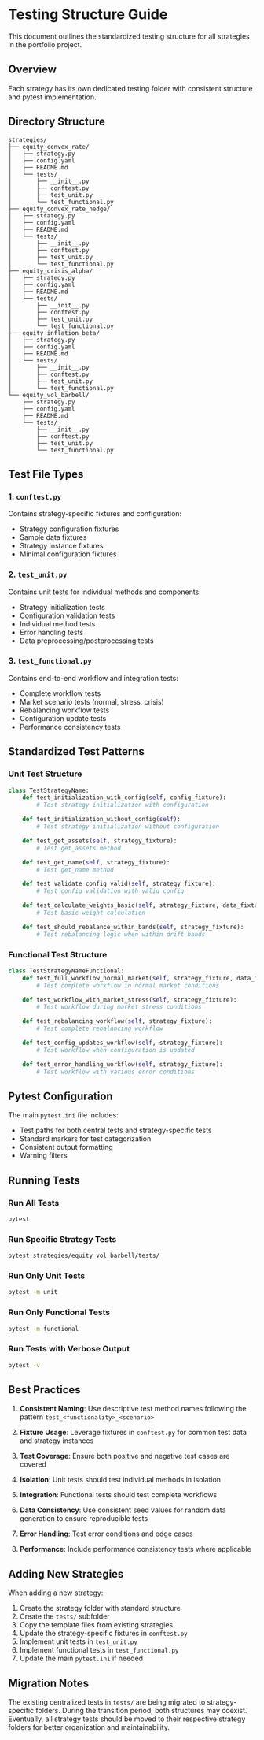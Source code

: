 # Testing Structure Guide

This document outlines the standardized testing structure for all strategies in the portfolio project.

## Overview

Each strategy has its own dedicated testing folder with consistent structure and pytest implementation.

## Directory Structure

```
strategies/
├── equity_convex_rate/
│   ├── strategy.py
│   ├── config.yaml
│   ├── README.md
│   └── tests/
│       ├── __init__.py
│       ├── conftest.py
│       ├── test_unit.py
│       └── test_functional.py
├── equity_convex_rate_hedge/
│   ├── strategy.py
│   ├── config.yaml
│   ├── README.md
│   └── tests/
│       ├── __init__.py
│       ├── conftest.py
│       ├── test_unit.py
│       └── test_functional.py
├── equity_crisis_alpha/
│   ├── strategy.py
│   ├── config.yaml
│   ├── README.md
│   └── tests/
│       ├── __init__.py
│       ├── conftest.py
│       ├── test_unit.py
│       └── test_functional.py
├── equity_inflation_beta/
│   ├── strategy.py
│   ├── config.yaml
│   ├── README.md
│   └── tests/
│       ├── __init__.py
│       ├── conftest.py
│       ├── test_unit.py
│       └── test_functional.py
└── equity_vol_barbell/
    ├── strategy.py
    ├── config.yaml
    ├── README.md
    └── tests/
        ├── __init__.py
        ├── conftest.py
        ├── test_unit.py
        └── test_functional.py
```

## Test File Types

### 1. `conftest.py`

Contains strategy-specific fixtures and configuration:

- Strategy configuration fixtures
- Sample data fixtures
- Strategy instance fixtures
- Minimal configuration fixtures

### 2. `test_unit.py`

Contains unit tests for individual methods and components:

- Strategy initialization tests
- Configuration validation tests
- Individual method tests
- Error handling tests
- Data preprocessing/postprocessing tests

### 3. `test_functional.py`

Contains end-to-end workflow and integration tests:

- Complete workflow tests
- Market scenario tests (normal, stress, crisis)
- Rebalancing workflow tests
- Configuration update tests
- Performance consistency tests

## Standardized Test Patterns

### Unit Test Structure

```python
class TestStrategyName:
    def test_initialization_with_config(self, config_fixture):
        # Test strategy initialization with configuration

    def test_initialization_without_config(self):
        # Test strategy initialization without configuration

    def test_get_assets(self, strategy_fixture):
        # Test get_assets method

    def test_get_name(self, strategy_fixture):
        # Test get_name method

    def test_validate_config_valid(self, strategy_fixture):
        # Test config validation with valid config

    def test_calculate_weights_basic(self, strategy_fixture, data_fixture):
        # Test basic weight calculation

    def test_should_rebalance_within_bands(self, strategy_fixture):
        # Test rebalancing logic when within drift bands
```

### Functional Test Structure

```python
class TestStrategyNameFunctional:
    def test_full_workflow_normal_market(self, strategy_fixture, data_fixture):
        # Test complete workflow in normal market conditions

    def test_workflow_with_market_stress(self, strategy_fixture):
        # Test workflow during market stress conditions

    def test_rebalancing_workflow(self, strategy_fixture):
        # Test complete rebalancing workflow

    def test_config_updates_workflow(self, strategy_fixture):
        # Test workflow when configuration is updated

    def test_error_handling_workflow(self, strategy_fixture):
        # Test workflow with various error conditions
```

## Pytest Configuration

The main `pytest.ini` file includes:

- Test paths for both central tests and strategy-specific tests
- Standard markers for test categorization
- Consistent output formatting
- Warning filters

## Running Tests

### Run All Tests

```bash
pytest
```

### Run Specific Strategy Tests

```bash
pytest strategies/equity_vol_barbell/tests/
```

### Run Only Unit Tests

```bash
pytest -m unit
```

### Run Only Functional Tests

```bash
pytest -m functional
```

### Run Tests with Verbose Output

```bash
pytest -v
```

## Best Practices

1. **Consistent Naming**: Use descriptive test method names following the pattern `test_<functionality>_<scenario>`

2. **Fixture Usage**: Leverage fixtures in `conftest.py` for common test data and strategy instances

3. **Test Coverage**: Ensure both positive and negative test cases are covered

4. **Isolation**: Unit tests should test individual methods in isolation

5. **Integration**: Functional tests should test complete workflows

6. **Data Consistency**: Use consistent seed values for random data generation to ensure reproducible tests

7. **Error Handling**: Test error conditions and edge cases

8. **Performance**: Include performance consistency tests where applicable

## Adding New Strategies

When adding a new strategy:

1. Create the strategy folder with standard structure
2. Create the `tests/` subfolder
3. Copy the template files from existing strategies
4. Update the strategy-specific fixtures in `conftest.py`
5. Implement unit tests in `test_unit.py`
6. Implement functional tests in `test_functional.py`
7. Update the main `pytest.ini` if needed

## Migration Notes

The existing centralized tests in `tests/` are being migrated to strategy-specific folders. During the transition period, both structures may coexist. Eventually, all strategy tests should be moved to their respective strategy folders for better organization and maintainability.
